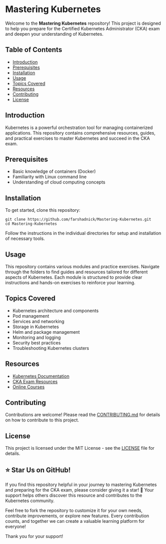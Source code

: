 # Mastering Kubernetes

Welcome to the **Mastering Kubernetes** repository! This project is designed to help you prepare for the Certified Kubernetes Administrator (CKA) exam and deepen your understanding of Kubernetes.

## Table of Contents

- [Introduction](#introduction)
- [Prerequisites](#prerequisites)
- [Installation](#installation)
- [Usage](#usage)
- [Topics Covered](#topics-covered)
- [Resources](#resources)
- [Contributing](#contributing)
- [License](#license)

## Introduction

Kubernetes is a powerful orchestration tool for managing containerized applications. This repository contains comprehensive resources, guides, and practical exercises to master Kubernetes and succeed in the CKA exam.

## Prerequisites

- Basic knowledge of containers (Docker)
- Familiarity with Linux command line
- Understanding of cloud computing concepts

## Installation

To get started, clone this repository:

```
git clone https://github.com/farshadnick/Mastering-Kubernetes.git
cd Mastering-Kubernetes
```
Follow the instructions in the individual directories for setup and installation of necessary tools.

## Usage

This repository contains various modules and practice exercises. Navigate through the folders to find guides and resources tailored for different aspects of Kubernetes. Each module is structured to provide clear instructions and hands-on exercises to reinforce your learning.

## Topics Covered

- Kubernetes architecture and components
- Pod management
- Services and networking
- Storage in Kubernetes
- Helm and package management
- Monitoring and logging
- Security best practices
- Troubleshooting Kubernetes clusters

## Resources

- [Kubernetes Documentation](https://kubernetes.io/docs/)
- [CKA Exam Resources](https://www.cncf.io/certification/cka/)
- [Online Courses](#)

## Contributing

Contributions are welcome! Please read the [CONTRIBUTING.md](CONTRIBUTING.md) for details on how to contribute to this project.

## License

This project is licensed under the MIT License - see the [LICENSE](LICENSE) file for details.

## ⭐ Star Us on GitHub!

If you find this repository helpful in your journey to mastering Kubernetes and preparing for the CKA exam, please consider giving it a star! 🌟 Your support helps others discover this resource and contributes to the Kubernetes community.

Feel free to fork the repository to customize it for your own needs, contribute improvements, or explore new features. Every contribution counts, and together we can create a valuable learning platform for everyone!

Thank you for your support!
